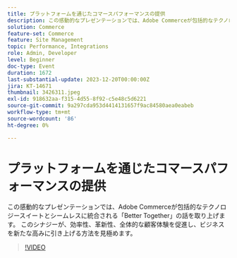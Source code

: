 ```yaml
---
title: プラットフォームを通じたコマースパフォーマンスの提供
description: この感動的なプレゼンテーションでは、Adobe Commerceが包括的なテクノロジースイートとシームレスに統合される「Better Together」の話を取り上げます。 このシナジーが、効率性、革新性、全体的な顧客体験を促進し、ビジネスを新たな高みに引き上げる方法を見極めます。
solution: Commerce
feature-set: Commerce
feature: Site Management
topic: Performance, Integrations
role: Admin, Developer
level: Beginner
doc-type: Event
duration: 1672
last-substantial-update: 2023-12-20T00:00:00Z
jira: KT-14671
thumbnail: 3426311.jpeg
exl-id: 918632aa-f315-4d55-8f92-c5e48c5d6221
source-git-commit: 9a297cda953d4414131657f9ac84580aea0eabeb
workflow-type: tm+mt
source-wordcount: '86'
ht-degree: 0%

---
```


# プラットフォームを通じたコマースパフォーマンスの提供

この感動的なプレゼンテーションでは、Adobe Commerceが包括的なテクノロジースイートとシームレスに統合される「Better Together」の話を取り上げます。 このシナジーが、効率性、革新性、全体的な顧客体験を促進し、ビジネスを新たな高みに引き上げる方法を見極めます。

>[!VIDEO](https://video.tv.adobe.com/v/3426311/?learn=on)
